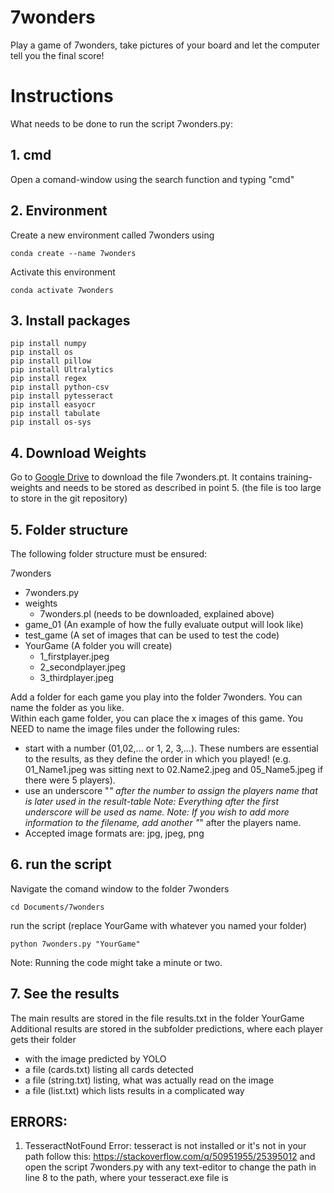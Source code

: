 # 7wonders

Play a game of 7wonders, take pictures of your board and let the computer tell you the final score!

# Instructions
What needs to be done to run the script 7wonders.py:

## 1. cmd
Open a comand-window using the search function and typing "cmd"

## 2. Environment

Create a new environment called 7wonders using

	conda create --name 7wonders
Activate this environment

	conda activate 7wonders

## 3. Install packages

	pip install numpy
	pip install os
	pip install pillow
	pip install Ultralytics
	pip install regex
	pip install python-csv
	pip install pytesseract
	pip install easyocr
	pip install tabulate
	pip install os-sys

## 4. Download Weights

Go to [Google Drive](https://drive.google.com/drive/folders/12xHsoVC9aY1Mlq5WO2irr1ZjvabDPYkH?usp=drive_link) to download the file 7wonders.pt. It contains training-weights and needs to be stored as described in point 5.
(the file is too large to store in the git repository)

## 5. Folder structure

The following folder structure must be ensured:


7wonders
- 7wonders.py  
- weights
 	- 7wonders.pl (needs to be downloaded, explained above)  
- game_01 (An example of how the fully evaluate output will look like)  
- test_game (A set of images that can be used to test the code)  
- YourGame (A folder you will create)  
	- 1_firstplayer.jpeg  
	- 2_secondplayer.jpeg  
	- 3_thirdplayer.jpeg  

Add a folder for each game you play into the folder 7wonders. You can name the folder as you like.  
Within each game folder, you can place the x images of this game. You NEED to name the image files under the following rules:  
- start with a number (01,02,... or 1, 2, 3,...). These numbers are essential to the results, as they define the order in which you played!
		(e.g. 01_Name1.jpeg was sitting next to 02.Name2.jpeg and 05_Name5.jpeg if there were 5 players).
- use an underscore "_" after the number to assign the players name that is later used in the result-table
		Note: Everything after the first underscore will be used as name.
		Note: If you wish to add more information to the filename, add another "_" after the players name.
- Accepted image formats are: jpg, jpeg, png

## 6. run the script

Navigate the comand window to the folder 7wonders  

	cd Documents/7wonders
 
run the script (replace YourGame with whatever you named your folder)  

	python 7wonders.py "YourGame" 


Note: Running the code might take a minute or two.

## 7. See the results
    
The main results are stored in the file results.txt in the folder YourGame  
Additional results are stored in the subfolder predictions, where each player gets their folder  
- with the image predicted by YOLO
- a file (cards.txt) listing all cards detected
- a file (string.txt) listing, what was actually read on the image
- a file (list.txt) which lists results in a complicated way



## ERRORS:
1. TesseractNotFound Error: tesseract is not installed or it's not in your path
	follow this: https://stackoverflow.com/q/50951955/25395012
	and open the script 7wonders.py with any text-editor to change the path in line 8 to the path, where your tesseract.exe file is
